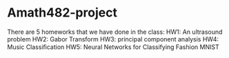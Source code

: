 # Amath482-project
There are 5 homeworks that we have done in the class:
HW1: An ultrasound problem
HW2: Gabor Transform
HW3: principal component analysis
HW4: Music Classiﬁcation
HW5: Neural Networks for Classifying Fashion MNIST

